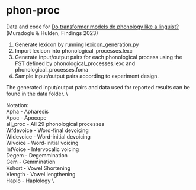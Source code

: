 # phon-proc

Data and code for [Do transformer models do phonology like a linguist?](https://aclanthology.org/2023.findings-acl.541) (Muradoglu & Hulden, Findings 2023)

1. Generate lexicon by running lexicon_generation.py
2. Import lexicon into phonological_processes.lexc
3. Generate input/output pairs for each phonological process using the FST defined by phonological_processes.lexc and phonological_processes.foma
4. Sample input/output pairs according to experiment design. 

The generated input/output pairs and data used for reported results can be found in the data folder. \

Notation: \
Apha - Apharesis \
Apoc - Apocope \
all_proc - All 29 phonological processes \
Wfdevoice - Word-final devoicing \
WIdevoice - Word-initial devoicing \
WIvoice - Word-initial voicing \
IntVoice - Intervocalic voicing \
Degem - Degemmination \
Gem - Gemmination \
Vshort - Vowel Shortening \
Vlength - Vowel lengthening \
Haplo - Haplology \

